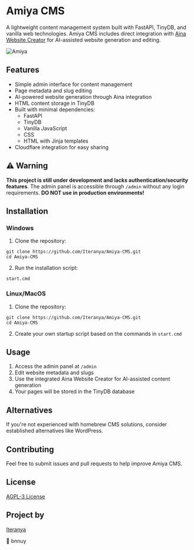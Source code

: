 # Amiya CMS

A lightweight content management system built with FastAPI, TinyDB, and vanilla web technologies. Amiya CMS includes direct integration with [Aina Website Creator](https://github.com/Iteranya/Aina-Website-Creator) for AI-assisted website generation and editing.

![Amiya](https://github.com/user-attachments/assets/164c4cf0-7bf4-4af2-a537-174bd1575b07)


## Features

- Simple admin interface for content management
- Page metadata and slug editing
- AI-powered website generation through Aina integration
- HTML content storage in TinyDB
- Built with minimal dependencies:
  - FastAPI
  - TinyDB
  - Vanilla JavaScript
  - CSS
  - HTML with Jinja templates
- Cloudflare integration for easy sharing

## ⚠️ Warning

**This project is still under development and lacks authentication/security features**. The admin panel is accessible through `/admin` without any login requirements. **DO NOT use in production environments!**

## Installation

### Windows
1. Clone the repository:
```
git clone https://github.com/Iteranya/Amiya-CMS.git
cd Amiya-CMS
```
2. Run the installation script:
```
start.cmd
```

### Linux/MacOS
1. Clone the repository:
```
git clone https://github.com/Iteranya/Amiya-CMS.git
cd Amiya-CMS
```
2. Create your own startup script based on the commands in `start.cmd`

## Usage

1. Access the admin panel at `/admin`
2. Edit website metadata and slugs
3. Use the integrated Aina Website Creator for AI-assisted content generation
4. Your pages will be stored in the TinyDB database

## Alternatives

If you're not experienced with homebrew CMS solutions, consider established alternatives like WordPress.

## Contributing

Feel free to submit issues and pull requests to help improve Amiya CMS.

## License

[AGPL-3 License](LICENSE)

## Project by

[Iteranya](https://github.com/Iteranya)

🐇 bnnuy
